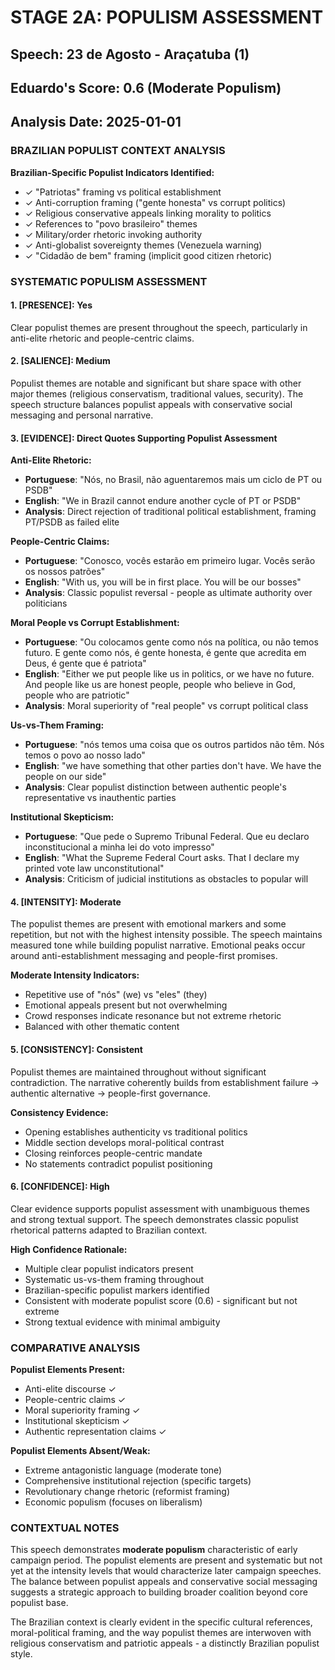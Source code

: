 # STAGE 2A: POPULISM ASSESSMENT
## Speech: 23 de Agosto - Araçatuba (1)
## Eduardo's Score: 0.6 (Moderate Populism)
## Analysis Date: 2025-01-01

### BRAZILIAN POPULIST CONTEXT ANALYSIS

**Brazilian-Specific Populist Indicators Identified:**
- ✓ "Patriotas" framing vs political establishment
- ✓ Anti-corruption framing ("gente honesta" vs corrupt politics)
- ✓ Religious conservative appeals linking morality to politics
- ✓ References to "povo brasileiro" themes
- ✓ Military/order rhetoric invoking authority
- ✓ Anti-globalist sovereignty themes (Venezuela warning)
- ✓ "Cidadão de bem" framing (implicit good citizen rhetoric)

### SYSTEMATIC POPULISM ASSESSMENT

#### 1. [PRESENCE]: **Yes**

Clear populist themes are present throughout the speech, particularly in anti-elite rhetoric and people-centric claims.

#### 2. [SALIENCE]: **Medium**

Populist themes are notable and significant but share space with other major themes (religious conservatism, traditional values, security). The speech structure balances populist appeals with conservative social messaging and personal narrative.

#### 3. [EVIDENCE]: Direct Quotes Supporting Populist Assessment

**Anti-Elite Rhetoric:**
- **Portuguese**: "Nós, no Brasil, não aguentaremos mais um ciclo de PT ou PSDB"
- **English**: "We in Brazil cannot endure another cycle of PT or PSDB"
- **Analysis**: Direct rejection of traditional political establishment, framing PT/PSDB as failed elite

**People-Centric Claims:**
- **Portuguese**: "Conosco, vocês estarão em primeiro lugar. Vocês serão os nossos patrões"
- **English**: "With us, you will be in first place. You will be our bosses"
- **Analysis**: Classic populist reversal - people as ultimate authority over politicians

**Moral People vs Corrupt Establishment:**
- **Portuguese**: "Ou colocamos gente como nós na política, ou não temos futuro. E gente como nós, é gente honesta, é gente que acredita em Deus, é gente que é patriota"
- **English**: "Either we put people like us in politics, or we have no future. And people like us are honest people, people who believe in God, people who are patriotic"
- **Analysis**: Moral superiority of "real people" vs corrupt political class

**Us-vs-Them Framing:**
- **Portuguese**: "nós temos uma coisa que os outros partidos não têm. Nós temos o povo ao nosso lado"
- **English**: "we have something that other parties don't have. We have the people on our side"
- **Analysis**: Clear populist distinction between authentic people's representative vs inauthentic parties

**Institutional Skepticism:**
- **Portuguese**: "Que pede o Supremo Tribunal Federal. Que eu declaro inconstitucional a minha lei do voto impresso"
- **English**: "What the Supreme Federal Court asks. That I declare my printed vote law unconstitutional"
- **Analysis**: Criticism of judicial institutions as obstacles to popular will

#### 4. [INTENSITY]: **Moderate**

The populist themes are present with emotional markers and some repetition, but not with the highest intensity possible. The speech maintains measured tone while building populist narrative. Emotional peaks occur around anti-establishment messaging and people-first promises.

**Moderate Intensity Indicators:**
- Repetitive use of "nós" (we) vs "eles" (they)
- Emotional appeals present but not overwhelming
- Crowd responses indicate resonance but not extreme rhetoric
- Balanced with other thematic content

#### 5. [CONSISTENCY]: **Consistent**

Populist themes are maintained throughout without significant contradiction. The narrative coherently builds from establishment failure → authentic alternative → people-first governance.

**Consistency Evidence:**
- Opening establishes authenticity vs traditional politics
- Middle section develops moral-political contrast
- Closing reinforces people-centric mandate
- No statements contradict populist positioning

#### 6. [CONFIDENCE]: **High**

Clear evidence supports populist assessment with unambiguous themes and strong textual support. The speech demonstrates classic populist rhetorical patterns adapted to Brazilian context.

**High Confidence Rationale:**
- Multiple clear populist indicators present
- Systematic us-vs-them framing throughout
- Brazilian-specific populist markers identified
- Consistent with moderate populist score (0.6) - significant but not extreme
- Strong textual evidence with minimal ambiguity

### COMPARATIVE ANALYSIS

**Populist Elements Present:**
- Anti-elite discourse ✓
- People-centric claims ✓
- Moral superiority framing ✓
- Institutional skepticism ✓
- Authentic representation claims ✓

**Populist Elements Absent/Weak:**
- Extreme antagonistic language (moderate tone)
- Comprehensive institutional rejection (specific targets)
- Revolutionary change rhetoric (reformist framing)
- Economic populism (focuses on liberalism)

### CONTEXTUAL NOTES

This speech demonstrates **moderate populism** characteristic of early campaign period. The populist elements are present and systematic but not yet at the intensity levels that would characterize later campaign speeches. The balance between populist appeals and conservative social messaging suggests a strategic approach to building broader coalition beyond core populist base.

The Brazilian context is clearly evident in the specific cultural references, moral-political framing, and the way populist themes are interwoven with religious conservatism and patriotic appeals - a distinctly Brazilian populist style. 